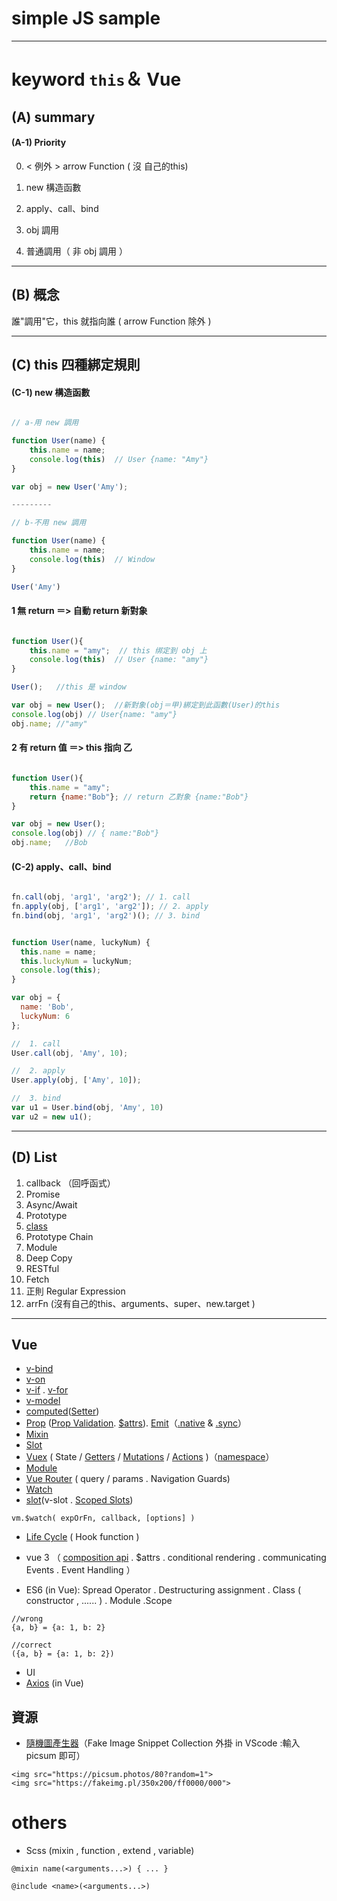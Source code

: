 # simple JS sample
---
# keyword `this`＆ Vue

## (A) summary 
#### (A-1)  Priority

0. < 例外 > arrow Function  ( 沒 自己的this)

1. new 構造函數
2. apply、call、bind
3. obj 調用
4. 普通調用（ 非 obj 調用 ）

---

## (B) 概念

誰"調用"它，this 就指向誰  ( arrow Function 除外 )

---

## (C) this 四種綁定規則

#### (C-1) new 構造函數

```js

// a-用 new 調用

function User(name) {
    this.name = name;
    console.log(this)  // User {name: "Amy"}
}

var obj = new User('Amy');

---------

// b-不用 new 調用

function User(name) {
    this.name = name;
    console.log(this)  // Window
}

User('Amy')

```
#### 1 無 return ＝> 自動 return 新對象

```js

function User(){
    this.name = "amy";  // this 绑定到 obj 上
    console.log(this)  // User {name: "amy"} 
}

User();   //this 是 window

var obj = new User();  //新對象(obj＝甲)綁定到此函數(User)的this
console.log(obj) // User{name: "amy"}
obj.name; //"amy"

```

#### 2 有 return 值 ＝> this 指向 乙

```js

function User(){
    this.name = "amy";
    return {name:"Bob"}; // return 乙對象 {name:"Bob"}
}

var obj = new User(); 
console.log(obj) // { name:"Bob"}
obj.name;   //Bob

```
#### (C-2) apply、call、bind

```js

fn.call(obj, 'arg1', 'arg2'); // 1. call
fn.apply(obj, ['arg1', 'arg2']); // 2. apply
fn.bind(obj, 'arg1', 'arg2')(); // 3. bind

```

```js

function User(name, luckyNum) {
  this.name = name;
  this.luckyNum = luckyNum;
  console.log(this);
}

var obj = {
  name: 'Bob',
  luckyNum: 6
};

//  1. call
User.call(obj, 'Amy', 10);

//  2. apply
User.apply(obj, ['Amy', 10]);

//  3. bind
var u1 = User.bind(obj, 'Amy', 10)
var u2 = new u1();

```

---

## (D) List
1. callback （回呼函式）
2. Promise
3. Async/Await
4. Prototype
5. [class](https://developer.mozilla.org/zh-TW/docs/Web/JavaScript/Reference/Classes)
6. Prototype Chain
7. Module
8. Deep Copy
9. RESTful
10. Fetch
11. 正則 Regular Expression
12. arrFn (沒有自己的this、arguments、super、new.target )

---

## Vue
- [v-bind](https://vuejs.org/v2/guide/class-and-style.html)
- [v-on](https://vuejs.org/v2/guide/events.html)
- [v-if](https://vuejs.org/v2/guide/conditional.html) . [v-for](https://vuejs.org/v2/guide/list.html)
- [v-model](https://vuejs.org/v2/guide/forms.html)
- [computed](https://vuejs.org/v2/guide/computed.html#Computed-Properties)([Setter](https://vuejs.org/v2/guide/computed.html#Computed-Setter))
- [Prop](https://vuejs.org/v2/guide/components-props.html) ([Prop Validation](https://vuejs.org/v2/guide/components-props.html#Prop-Validation). [$attrs](https://vuejs.org/v2/guide/components-props.html#Disabling-Attribute-Inheritance)). [Emit](https://vuejs.org/v2/guide/components-custom-events.html)（[.native](https://vuejs.org/v2/guide/components-custom-events.html#Binding-Native-Events-to-Components) & [.sync](https://vuejs.org/v2/guide/components-custom-events.html#sync-Modifier)）
- [Mixin](https://vuejs.org/v2/guide/mixins.html)
- [Slot](https://vuejs.org/v2/guide/components-slots.html) 
- [Vuex](https://vuex.vuejs.org/guide/) ( State / [Getters](https://vuex.vuejs.org/zh/guide/getters.html) / [Mutations](https://vuex.vuejs.org/zh/guide/mutations.html) / [Actions](https://vuex.vuejs.org/guide/actions.html) )（[namespace](https://vuex.vuejs.org/guide/modules.html#namespacing)）
- [Module](https://vuex.vuejs.org/guide/modules.html)
- [Vue Router](https://router.vuejs.org/) ( query / params . Navigation Guards)
- [Watch](https://vuejs.org/v2/api/#vm-watch)
- [slot](https://vuejs.org/v2/guide/components-slots.html)(v-slot . [Scoped Slots](https://vuejs.org/v2/guide/components-slots.html#Named-Slots))
```
vm.$watch( expOrFn, callback, [options] )
```
- [Life Cycle](https://vuejs.org/v2/guide/instance.html#Instance-Lifecycle-Hooks) ( Hook function )
- vue 3 （ [composition api](https://composition-api.vuejs.org/#api-introduction) . $attrs . conditional rendering . communicating Events . Event Handling ）

- ES6 (in Vue): Spread Operator . Destructuring assignment . Class ( constructor , ...... ) . Module .Scope

```
//wrong
{a, b} = {a: 1, b: 2}

//correct
({a, b} = {a: 1, b: 2}) 

```
- UI
- [Axios](https://vuejs.org/v2/cookbook/using-axios-to-consume-apis.html) (in Vue)

## 資源
- [隨機圖產生器](https://picsum.photos/)（Fake Image Snippet Collection 外掛 in VScode :輸入 picsum 即可）

```
<img src="https://picsum.photos/80?random=1">
<img src="https://fakeimg.pl/350x200/ff0000/000">
```

# others
- Scss (mixin ,  function  ,   extend ,   variable)
```
@mixin name(<arguments...>) { ... }

@include <name>(<arguments...>)
```
